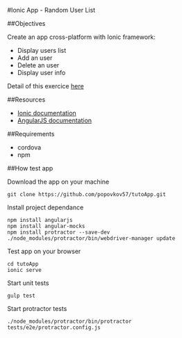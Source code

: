 #Ionic App - Random User List

##Objectives

Create an app cross-platform with Ionic framework:
* Display users list
* Add an user
* Delete an user
* Display user info

Detail of this exercice [here](https://gist.github.com/skelz0r/80a41c9ef24b16879c3a#file-ionic-base-md)

##Resources

* [Ionic documentation](http://ionicframework.com/docs/)
* [AngularJS documentation](https://docs.angularjs.org/api)

##Requirements
* cordova
* npm

##How test app

Download the app on your machine
```
git clone https://github.com/popovkov57/tutoApp.git
```
Install project dependance
```
npm install angularjs
npm install angular-mocks
npm install protractor --save-dev
./node_modules/protractor/bin/webdriver-manager update

```
Test app on your browser
```
cd tutoApp
ionic serve
```
Start unit tests
```
gulp test
```
Start protractor tests
```
./node_modules/protractor/bin/protractor tests/e2e/protractor.config.js
```
